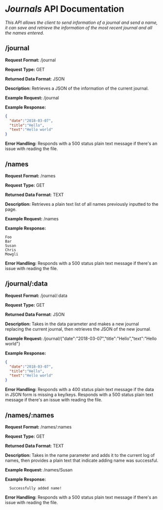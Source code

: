 # *Journals* API Documentation
*This API allows the client to send information of a journal and send a name, it can save and
 retrieve the information of the most recent journal and all the names entered.*

## /journal
**Request Format:** /journal

**Request Type:** GET

**Returned Data Format**: JSON

**Description:** Retrieves a JSON of the information of the current journal.


**Example Request:** /journal

**Example Response:**

```json
{
  "date":"2018-03-07",
  "title":"Hello",
  "text":"Hello world"
}
```

**Error Handling:**
Responds with a 500 status plain text message if there's an issue with reading the file.

## /names
**Request Format:** /names

**Request Type:** GET

**Returned Data Format**: TEXT

**Description:** Retrieves a plain text list of all names previously inputted to the page.

**Example Request:** /names

**Example Response:**

```
Foo
Bar
Susan
Chris
Mowgli
```

**Error Handling:**
Responds with a 500 status plain text message if there's an issue with reading the file.

## /journal/:data
**Request Format:** /journal/:data

**Request Type:** GET

**Returned Data Format**: JSON

**Description:** Takes in the data parameter and makes a new journal replacing the current journal,
then retrieves the JSON of the new journal.

**Example Request:** /journal/{"date":"2018-03-07","title":"Hello","text":"Hello world"}

**Example Response:**

```json
{
  "date":"2018-03-07",
  "title":"Hello",
  "text":"Hello world"
}
```

**Error Handling:**
Responds with a 400 status plain text message if the data in JSON form is missing a key/keys.
Responds with a 500 status plain text message if there's an issue with reading the file.

## /names/:names
**Request Format:** /names/:names

**Request Type:** GET

**Returned Data Format**: TEXT

**Description:** Takes in the name parameter and adds it to the current log of names, then provides
a plain text that indicate adding name was successful.

**Example Request:** /names/Susan

**Example Response:**

```
  Successfully added name!
```

**Error Handling:**
Responds with a 500 status plain text message if there's an issue with reading the file.
